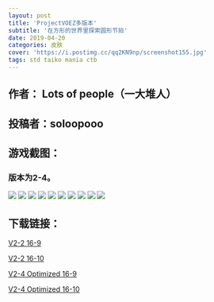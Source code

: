 ```yaml
---
layout: post
title: 'ProjectVOEZ多版本'
subtitle: '在方形的世界里探索圆形节拍'
date: 2019-04-20
categories: 皮肤
cover: 'https://i.postimg.cc/qq2KN9np/screenshot155.jpg'
tags: std taiko mania ctb
---
```


## 作者： Lots of people（一大堆人）

## 投稿者：soloopooo

## 游戏截图：

### 版本为2-4。

<img src="https://i.postimg.cc/V6DBfyjp/screenshot150.jpg">

<img src="https://i.postimg.cc/3w9DpXdD/screenshot151.jpg">

<img src="https://i.postimg.cc/7hJCpjXg/screenshot152.jpg">

<img src="https://i.postimg.cc/P5j4QMr6/screenshot153.jpg">

<img src="https://i.postimg.cc/N00RdChx/screenshot154.jpg">

<img src="https://i.postimg.cc/qq2KN9np/screenshot155.jpg">

<img src="https://i.postimg.cc/nLMQ4s7R/screenshot161.jpg">

<img src="https://i.postimg.cc/j57w1GMy/screenshot163.jpg">

<img src="https://i.postimg.cc/vmpD50GT/screenshot164.jpg">

<img src="https://i.postimg.cc/J0QnVmZH/screenshot165.jpg">



## 下载链接：

[V2-2 16-9](https://www.lanzous.com/i3sskcb)

[V2-2 16-10](https://www.lanzous.com/i3ssm3e)

[V2-4 Optimized 16-9](https://www.lanzous.com/i3ssksh)

[V2-4 Optimized 16-10](https://www.lanzous.com/i3sslej)